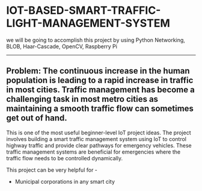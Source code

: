 # IOT-BASED-SMART-TRAFFIC-LIGHT-MANAGEMENT-SYSTEM
 we will be going to accomplish this project by using Python Networking, BLOB, Haar-Cascade, OpenCV, Raspberry Pi

--- 
Problem: The continuous increase in the human population is leading to a rapid increase in traffic in most cities. Traffic management has become a challenging task in most metro cities as maintaining a smooth traffic flow can sometimes get out of hand.
--- 

This is one of the most useful beginner-level IoT project ideas. The project involves building a smart traffic management system using IoT to control highway traffic and provide clear pathways for emergency vehicles. These traffic management systems are beneficial for emergencies where the traffic flow needs to be controlled dynamically.

This project can be very helpful for -

*  Municipal corporations in any smart city
